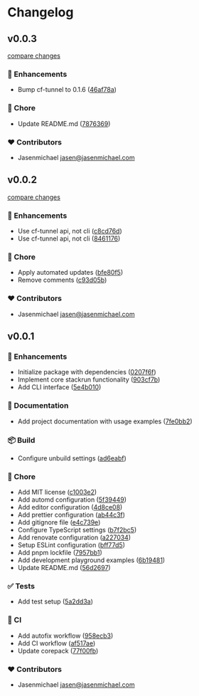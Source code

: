 # Changelog

## v0.0.3

[compare changes](https://github.com/jasenmichael/stackrun/compare/v0.0.2...v0.0.3)

### 🚀 Enhancements

- Bump cf-tunnel to 0.1.6 ([46af78a](https://github.com/jasenmichael/stackrun/commit/46af78a))

### 🏡 Chore

- Update README.md ([7876369](https://github.com/jasenmichael/stackrun/commit/7876369))

### ❤️ Contributors

- Jasenmichael <jasen@jasenmichael.com>

## v0.0.2

[compare changes](https://github.com/jasenmichael/stackrun/compare/v0.0.1...v0.0.2)

### 🚀 Enhancements

- Use cf-tunnel api, not cli ([c8cd76d](https://github.com/jasenmichael/stackrun/commit/c8cd76d))
- Use cf-tunnel api, not cli ([8461176](https://github.com/jasenmichael/stackrun/commit/8461176))

### 🏡 Chore

- Apply automated updates ([bfe80f5](https://github.com/jasenmichael/stackrun/commit/bfe80f5))
- Remove comments ([c93d05b](https://github.com/jasenmichael/stackrun/commit/c93d05b))

### ❤️ Contributors

- Jasenmichael <jasen@jasenmichael.com>

## v0.0.1

### 🚀 Enhancements

- Initialize package with dependencies ([0207f6f](https://github.com/jasenmichael/stackrun/commit/0207f6f))
- Implement core stackrun functionality ([903cf7b](https://github.com/jasenmichael/stackrun/commit/903cf7b))
- Add CLI interface ([5e4b010](https://github.com/jasenmichael/stackrun/commit/5e4b010))

### 📖 Documentation

- Add project documentation with usage examples ([7fe0bb2](https://github.com/jasenmichael/stackrun/commit/7fe0bb2))

### 📦 Build

- Configure unbuild settings ([ad6eabf](https://github.com/jasenmichael/stackrun/commit/ad6eabf))

### 🏡 Chore

- Add MIT license ([c1003e2](https://github.com/jasenmichael/stackrun/commit/c1003e2))
- Add automd configuration ([5f39449](https://github.com/jasenmichael/stackrun/commit/5f39449))
- Add editor configuration ([4d8ce08](https://github.com/jasenmichael/stackrun/commit/4d8ce08))
- Add prettier configuration ([ab44c3f](https://github.com/jasenmichael/stackrun/commit/ab44c3f))
- Add gitignore file ([e4c739e](https://github.com/jasenmichael/stackrun/commit/e4c739e))
- Configure TypeScript settings ([b7f2bc5](https://github.com/jasenmichael/stackrun/commit/b7f2bc5))
- Add renovate configuration ([a227034](https://github.com/jasenmichael/stackrun/commit/a227034))
- Setup ESLint configuration ([bff77d5](https://github.com/jasenmichael/stackrun/commit/bff77d5))
- Add pnpm lockfile ([7957bb1](https://github.com/jasenmichael/stackrun/commit/7957bb1))
- Add development playground examples ([6b19481](https://github.com/jasenmichael/stackrun/commit/6b19481))
- Update README.md ([56d2697](https://github.com/jasenmichael/stackrun/commit/56d2697))

### ✅ Tests

- Add test setup ([5a2dd3a](https://github.com/jasenmichael/stackrun/commit/5a2dd3a))

### 🤖 CI

- Add autofix workflow ([958ecb3](https://github.com/jasenmichael/stackrun/commit/958ecb3))
- Add CI workflow ([af517ae](https://github.com/jasenmichael/stackrun/commit/af517ae))
- Update corepack ([77f00fb](https://github.com/jasenmichael/stackrun/commit/77f00fb))

### ❤️ Contributors

- Jasenmichael <jasen@jasenmichael.com>
